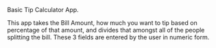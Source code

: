 Basic Tip Calculator App.

This app takes the Bill Amount, how much you want to tip based on percentage of that amount, and divides that amongst all of the people splitting the
bill. These 3 fields are entered by the user in numeric form.
